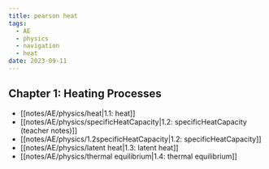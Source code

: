 ```yaml
---
title: pearson heat
tags:
  - AE
  - physics
  - navigation
  - heat
date: 2023-09-11
---
```

## Chapter 1: Heating Processes
- [[notes/AE/physics/heat|1.1: heat]]
- [[notes/AE/physics/specificHeatCapacity|1.2: specificHeatCapacity (teacher notes)]]
- [[notes/AE/physics/1.2specificHeatCapacity|1.2: specificHeatCapacity]]
- [[notes/AE/physics/latent heat|1.3: latent heat]]
- [[notes/AE/physics/thermal equilibrium|1.4: thermal equilibrium]]